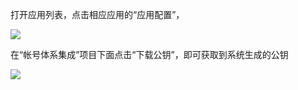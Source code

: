 打开应用列表，点击相应应用的“应用配置”，

![](//avc.qcloud.com/wiki2.0/im/imgs/20151123112657_31405.png)

在“帐号体系集成”项目下面点击“下载公钥”，即可获取到系统生成的公钥

![](//avc.qcloud.com/wiki2.0/im/imgs/20151123114148_76027.png)